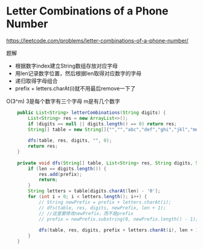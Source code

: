 # Letter Combinations of a Phone Number
https://leetcode.com/problems/letter-combinations-of-a-phone-number/

题解
* 根据数字index建立String数组存放对应字母
* 用len记录数字位置，然后根据len取得对应数字的字母
* 递归取得字母组合
* prefix + letters.charAt(i)就不用最后remove一下了

O(3^m)  3是每个数字有三个字母 m是有几个数字


```java
    public List<String> letterCombinations(String digits) {
        List<String> res = new ArrayList<>();
        if (digits == null || digits.length() == 0) return res;
        String[] table = new String[]{"","","abc","def","ghi","jkl","mno","pqrs","tuv","wxyz"};
        
        dfs(table, res, digits, "", 0);
        return res;
    }
    
    private void dfs(String[] table, List<String> res, String digits, String prefix, int len) {
        if (len == digits.length()) {
            res.add(prefix);
            return;
        }
        String letters = table[digits.charAt(len) - '0'];
        for (int i = 0; i < letters.length(); i++) {
            // String newPrefix = prefix + letters.charAt(i);
            // dfs(table, res, digits, newPrefix, len + 1);
            // //这里要修改newPrefix，而不是prefix
            // prefix = newPrefix.substring(0, newPrefix.length() - 1);
            
            dfs(table, res, digits, prefix + letters.charAt(i), len + 1);
        }
    }
```